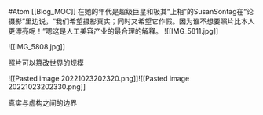 #Atom
[[Blog_MOC]]
在她的年代是超级巨星和极其“上相”的SusanSontag在“论摄影”里边说，“我们希望摄影真实；同时又希望它作假。因为谁不想要照片比本人更漂亮呢！”嗯这是人工美容产业的最合理的解释。
![[IMG_5811.jpg]]

![[IMG_5808.jpg]]


照片可以篡改世界的规模

![[Pasted image 20221023202320.png]]![[Pasted image 20221023202330.png]]

真实与虚构之间的边界

